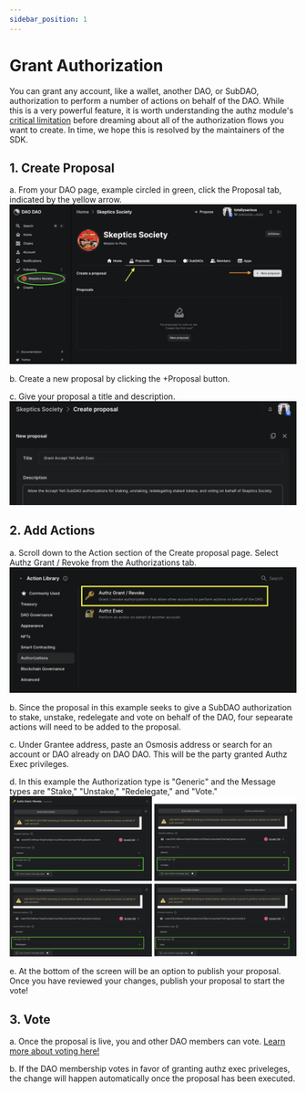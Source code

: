 ```yaml
---
sidebar_position: 1
---
```


# Grant Authorization

You can grant any account, like a wallet, another DAO, or SubDAO, authorization
to perform a number of actions on behalf of the DAO. While this is a very
powerful feature, it is worth understanding the authz module's [critical
limitation](./limitation) before dreaming about all of the authorization flows
you want to create. In time, we hope this is resolved by the maintainers of the
SDK.

## 1. Create Proposal

a. From your DAO page, example circled in green, click the Proposal tab, indicated by the yellow arrow.
![Create proposal](/img/dao-management/change-appearance1.png)

b. Create a new proposal by clicking the +Proposal button.

c. Give your proposal a title and description.
![Auth Exec proposal title and description](/img/dao-management/authz-exec.png)

## 2. Add Actions

a. Scroll down to the Action section of the Create proposal page. Select Authz Grant / Revoke from the Authorizations tab.
![Authorizations tab and Authz Grant / Revoke](/img/dao-management/authz-exec2.png)

b. Since the proposal in this example seeks to give a SubDAO authorization to stake, unstake, redelegate and vote on behalf of the DAO, four sepearate actions will need to be added to the proposal.

c. Under Grantee address, paste an Osmosis address or search for an account or DAO already on DAO DAO. This will be the party granted Authz Exec privileges.

d. In this example the Authorization type is "Generic" and the Message types are "Stake," "Unstake," "Redelegate," and "Vote."
![4 action boxes to grant authz exec](/img/dao-management/authz-exec7.png)

e. At the bottom of the screen will be an option to publish your proposal. Once you have reviewed your changes, publish your proposal to start the vote!

## 3. Vote

a. Once the proposal is live, you and other DAO members can vote. [Learn more about voting here!](.../dao-governance/proposals/how-to-vote-on-a-proposal.md)

b. If the DAO membership votes in favor of granting authz exec priveleges, the change will happen automatically once the proposal has been executed.
